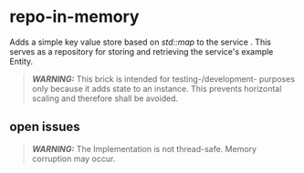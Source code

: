 # repo-in-memory

Adds a simple key value store based on *std::map* to the service . This serves as a repository for storing and retrieving the service's example Entity.

> **_WARNING:_** This brick is intended for testing-/development- purposes only because it adds state to an instance. This prevents horizontal scaling and therefore shall be avoided.

## open issues

> **_WARNING:_**  The Implementation is not thread-safe. Memory corruption may occur.
